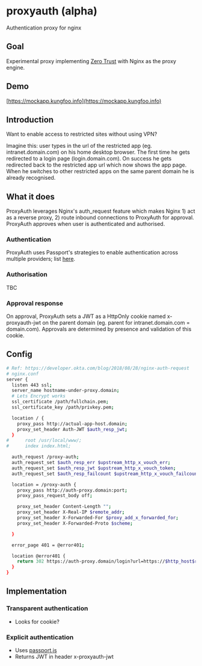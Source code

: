 # proxyauth (alpha)
Authentication proxy for nginx 

## Goal
Experimental proxy implementing [Zero Trust](https://www.crowdstrike.com/epp-101/zero-trust-security/) with Nginx as the proxy engine.

## Demo
[https://mockapp.kungfoo.info](https://mockapp.kungfoo.info)

## Introduction
Want to enable access to restricted sites without using VPN? 

Imagine this: user types in the url of the restricted app (eg. intranet.domain.com) on his home desktop browser. The first time he gets redirected to a login page (login.domain.com). On success he gets redirected back to the restricted app url which now shows the app page. When he switches to other restricted apps on the same parent domain he is already recognised. 

## What it does
ProxyAuth leverages Nginx's auth_request feature which makes Nginx 1) act as a reverse proxy, 2) route inbound connections to ProxyAuth for approval. ProxyAuth approves when user is authenticated and authorised.

### Authentication
ProxyAuth uses Passport's strategies to enable authentication across multiple providers; list [here](http://www.passportjs.org/packages/).

### Authorisation
TBC

### Approval response
On approval, ProxyAuth sets a JWT as a HttpOnly cookie named x-proxyauth-jwt on the parent domain (eg. parent for intranet.domain.com = domain.com). Approvals are determined by presence and validation of this cookie.

## Config
```sh
# Ref: https://developer.okta.com/blog/2018/08/28/nginx-auth-request
# nginx.conf
server {
  listen 443 ssl;
  server_name hostname-under-proxy.domain;
  # Lets Encrypt works
  ssl_certificate /path/fullchain.pem;
  ssl_certificate_key /path/privkey.pem;

  location / {
    proxy_pass http://actual-app-host.domain;
    proxy_set_header Auth-JWT $auth_resp_jwt;
  }
#      root /usr/local/www/;
#      index index.html;

  auth_request /proxy-auth;
  auth_request_set $auth_resp_err $upstream_http_x_vouch_err;
  auth_request_set $auth_resp_jwt $upstream_http_x_vouch_token;
  auth_request_set $auth_resp_failcount $upstream_http_x_vouch_failcount;

  location = /proxy-auth {
    proxy_pass http://auth-proxy.domain:port;
    proxy_pass_request_body off;

    proxy_set_header Content-Length "";
    proxy_set_header X-Real-IP $remote_addr;
    proxy_set_header X-Forwarded-For $proxy_add_x_forwarded_for;
    proxy_set_header X-Forwarded-Proto $scheme;

  }

  error_page 401 = @error401;

  location @error401 {
    return 302 https://auth-proxy.domain/login?url=https://$http_host$request_uri;
  }
}
```

## Implementation
### Transparent authentication
- Looks for cookie?
### Explicit authentication
- Uses [passport.js](http://www.passportjs.org/)
- Returns JWT in header x-proxyauth-jwt